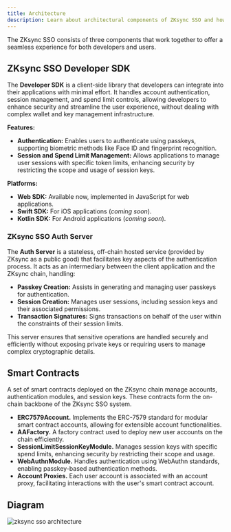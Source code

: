 ```yaml
---
title: Architecture
description: Learn about architectural components of ZKsync SSO and how they work together.
---
```


The ZKsync SSO consists of three components that work together to offer a seamless experience for both developers and users.

## ZKsync SSO Developer SDK

The **Developer SDK** is a client-side library that developers can integrate into their applications with minimal effort.
It handles account authentication, session management, and spend limit controls,
allowing developers to enhance security and streamline the user experience, without dealing with complex wallet and key management infrastructure.

**Features:**

- **Authentication:** Enables users to authenticate using passkeys, supporting biometric methods like Face ID and fingerprint recognition.
- **Session and Spend Limit Management:** Allows applications to manage user sessions with specific token limits,
enhancing security by restricting the scope and usage of session keys.

**Platforms:**

- **Web SDK:** Available now, implemented in JavaScript for web applications.
- **Swift SDK:** For iOS applications (*coming soon*).
- **Kotlin SDK:** For Android applications (*coming soon*).

### ZKsync SSO Auth Server

The **Auth Server** is a stateless, off-chain hosted service (provided by ZKsync as a public good) that facilitates key aspects of the authentication process.
It acts as an intermediary between the client application and the ZKsync chain, handling:

- **Passkey Creation:** Assists in generating and managing user passkeys for authentication.
- **Session Creation:** Manages user sessions, including session keys and their associated permissions.
- **Transaction Signatures:** Signs transactions on behalf of the user within the constraints of their session limits.

This server ensures that sensitive operations are handled securely and efficiently without exposing
private keys or requiring users to manage complex cryptographic details.

## Smart Contracts

A set of smart contracts deployed on the ZKsync chain manage accounts, authentication modules, and session keys.
These contracts form the on-chain backbone of the ZKsync SSO system.

- **ERC7579Account.** Implements the ERC-7579 standard for modular smart contract accounts, allowing for extensible account functionalities.
- **AAFactory.** A factory contract used to deploy new user accounts on the chain efficiently.
- **SessionLimitSessionKeyModule.** Manages session keys with specific spend limits, enhancing security by restricting their scope and usage.
- **WebAuthnModule.** Handles authentication using WebAuthn standards, enabling passkey-based authentication methods.
- **Account Proxies.** Each user account is associated with an account proxy, facilitating interactions with the user's smart contract account.

## Diagram

![zksync sso architecture](/images/zksync-sso/zksync-sso-architecture.png)
